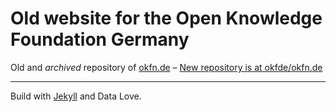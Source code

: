 # Old website for the Open Knowledge Foundation Germany

Old and *archived* repository of [okfn.de](https://okfn.de) – [New repository is at okfde/okfn.de](https://github.com/okfde/okfn.de)

---

Build with [Jekyll](https://jekyllrb.com/) and Data Love.

